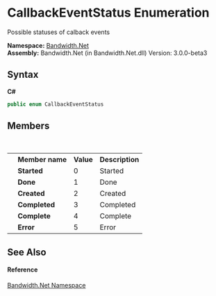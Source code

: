 ﻿# CallbackEventStatus Enumeration
 

Possible statuses of calback events

**Namespace:**&nbsp;<a href ="N_Bandwidth_Net.md">Bandwidth.Net</a><br />**Assembly:**&nbsp;Bandwidth.Net (in Bandwidth.Net.dll) Version: 3.0.0-beta3

## Syntax

**C#**<br />
``` C#
public enum CallbackEventStatus
```


## Members
&nbsp;<table><tr><th></th><th>Member name</th><th>Value</th><th>Description</th></tr><tr><td /><td target="F:Bandwidth.Net.CallbackEventStatus.Started">**Started**</td><td>0</td><td>Started</td></tr><tr><td /><td target="F:Bandwidth.Net.CallbackEventStatus.Done">**Done**</td><td>1</td><td>Done</td></tr><tr><td /><td target="F:Bandwidth.Net.CallbackEventStatus.Created">**Created**</td><td>2</td><td>Created</td></tr><tr><td /><td target="F:Bandwidth.Net.CallbackEventStatus.Completed">**Completed**</td><td>3</td><td>Completed</td></tr><tr><td /><td target="F:Bandwidth.Net.CallbackEventStatus.Complete">**Complete**</td><td>4</td><td>Complete</td></tr><tr><td /><td target="F:Bandwidth.Net.CallbackEventStatus.Error">**Error**</td><td>5</td><td>Error</td></tr></table>

## See Also


#### Reference
<a href ="N_Bandwidth_Net.md">Bandwidth.Net Namespace</a><br />